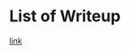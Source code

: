 # List of Writeup

[link](https://innate-carob-57a.notion.site/Writeup-4731bcd04e1f4f39a4fea857f69d32c3)


